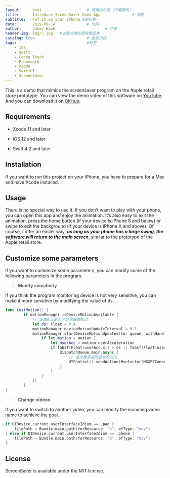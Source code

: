 ```yaml
---
layout:     post   				    # 使用的布局（不需要改）
title:      Introduce ScreenSaver Demo App				# 标题 
subtitle:   Put it on your iPhone #副标题
date:       2019-09-14				# 时间
author:     Joker Hook 						# 作者
header-img: img/7.jpg 	#这篇文章标题背景图片
catalog: true 						# 是否归档
tags:								#标签
    - iOS
    - Swift
    - Cocoa Touch
    - Framework
    - Xcode
    - SwiftUI
    - ScreenSaver
---
```


This is a demo that mimics the screensaver program on the Apple retail store prototype. You can view the demo video of this software on [YouTube](https://youtu.be/H4onP8Ujb4s). And you can download it on [GitHub](https://github.com/HuangRunHua/ScreenSaver).



## Requirements

* Xcode 11 and later

* iOS 12 and later

* Swift 4.2 and later

  

## Installation

If you want to run this project on your iPhone, you have to prepare for a Mac and have Xcode installed.



## Usage

There is no special way to use it. If you don’t want to play with your phone, you can open this app and enjoy the animation. It’s also easy to exit the animation, press the home button (if your device is iPhone 8 and below) or swipe to exit the background (if your device is iPhone X and above). Of course, I offer an easier way, ***as long as your phone has a large swing, the software will return to the main screen***, similar to the prototype of the Apple retail store.



## Customize some parameters

If you want to customize some parameters, you can modify some of the following parameters in the program.
>  **Modify sensitivity**

If you think the program monitoring device is not very sensitive, you can make it more sensitive by modifying the value of ds.

```swift
func testMotion() {
        if motionManager.isDeviceMotionAvailable {
            // 设置0.5是为了监测细微摇动
            let ds: Float = 0.4
            motionManager.deviceMotionUpdateInterval = 0.1
            motionManager.startDeviceMotionUpdates(to: queue, withHandler: { (motion: CMDeviceMotion?, error: Error?) -> Void in
                if let motion = motion {
                    let userAcc = motion.userAcceleration
                    if fabsf(Float(userAcc.x)) > ds || fabsf(Float(userAcc.y)) > ds || fabsf(Float(userAcc.z)) > ds {
                        DispatchQueue.main.async {
                            // 退出程序返回后台的方法
                            UIControl().sendAction(#selector(NSXPCConnection.suspend), to: UIApplication.shared, for: nil)
                        }
                    }
                }
            })
        }
}
```
>  **Change videos**

If you want to switch to another video, you can modify the incoming video name to achieve the goal.

```swift
if UIDevice.current.userInterfaceIdiom == .pad {
    filePath = Bundle.main.path(forResource: "3", ofType: "mov")
} else if UIDevice.current.userInterfaceIdiom == .phone {
    filePath = Bundle.main.path(forResource: "6", ofType: "mov")
}
```



## License

ScreenSaver is available under the MIT license.